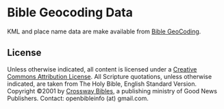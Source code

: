 # Bible Geocoding Data

KML and place name data are make available from [Bible GeoCoding](http://www.openbible.info/geo/).

## License

Unless otherwise indicated, all content is licensed under a 
[Creative Commons Attribution License](https://creativecommons.org/licenses/by/4.0/). 
All Scripture quotations, unless otherwise indicated, are taken from The Holy Bible, 
English Standard Version. Copyright ©2001 by [Crossway Bibles](https://www.crossway.org/bibles/), 
a publishing ministry of Good News Publishers. Contact: openbibleinfo (at) gmail.com.